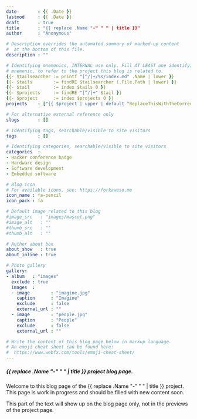 ```yaml
---
date        : {{ .Date }}
lastmod     : {{ .Date }}
draft       : true
title       : "{{ replace .Name "-" " " | title }}"
author      : "Anonymous"

# Description overrides the automated summary of marked-up content
#  at the bottom of this file.
description : ""

# Identifying mnemonics, INTERNAL use only. Fill AT LEAST one identifying
# mnemonic, to refer to the project this blog is related to.
{{- $tailsearcher := printf "[^/]+/%s/index.md" .Name | lower }}
{{- $tails        := findRE $tailsearcher (.File.Path | lower) }}
{{- $tail         := index $tails 0 }}
{{- $projects     := findRE "[^/]+" $tail }}
{{- $project      := index $projects 0 }}
projects    : ["{{ $project | upper | default "ReplaceThisWithTheCorrectProjectID" }}"]

# For alternative external reference only
slugs       : []

# Identifying tags, searchable/visible to site visitors
tags        : []

# Identifying categories, searchable/visible to site visitors
categories  :
- Hacker conference badge
- Hardware design
- Software development
- Embedded software

# Blog icon
# For available icons, see: https://forkaweso.me
icon_name : fa-pencil
icon_pack : fa

# Default image related to this blog
#image_src   : "images/mascot.png"
#image_alt   : ""
#thumb_src   : ""
#thumb_alt   : ""

# Author about box
about_show   : true
about_inline : true

# Photo gallery
gallery:
- album   : "images"
  exclude : true
  images  :
  - image        : "imagine.jpg"
    caption      : "Imagine"
    exclude      : false
    external_url : ""
  - image        : "people.jpg"
    caption      : "People"
    exclude      : false
    external_url : ""

# Write the content of this blog page below in markup language.
# An emoji cheat sheet can be found here:
#  https://www.webfx.com/tools/emoji-cheat-sheet/
---
```


##### {{ replace .Name "-" " " | title }} project blog page.

Welcome to this blog page of the {{ replace .Name "-" " " | title }} project. This page is work in progress and should be filled with new content soon.

<!--more-->

This part of the text will show up on the blog page only, not in the previews of the project page.
